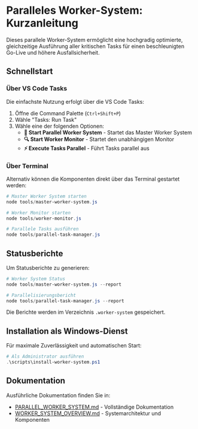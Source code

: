 # Paralleles Worker-System: Kurzanleitung

Dieses parallele Worker-System ermöglicht eine hochgradig optimierte, gleichzeitige Ausführung aller kritischen Tasks für einen beschleunigten Go-Live und höhere Ausfallsicherheit.

## Schnellstart

### Über VS Code Tasks

Die einfachste Nutzung erfolgt über die VS Code Tasks:

1. Öffne die Command Palette (`Ctrl+Shift+P`)
2. Wähle "Tasks: Run Task"
3. Wähle eine der folgenden Optionen:
   - **🚀 Start Parallel Worker System** - Startet das Master Worker System
   - **🔍 Start Worker Monitor** - Startet den unabhängigen Monitor
   - **⚡ Execute Tasks Parallel** - Führt Tasks parallel aus

### Über Terminal

Alternativ können die Komponenten direkt über das Terminal gestartet werden:

```powershell
# Master Worker System starten
node tools/master-worker-system.js

# Worker Monitor starten
node tools/worker-monitor.js

# Parallele Tasks ausführen
node tools/parallel-task-manager.js
```

## Statusberichte

Um Statusberichte zu generieren:

```powershell
# Worker System Status
node tools/master-worker-system.js --report

# Parallelisierungsbericht
node tools/parallel-task-manager.js --report
```

Die Berichte werden im Verzeichnis `.worker-system` gespeichert.

## Installation als Windows-Dienst

Für maximale Zuverlässigkeit und automatischen Start:

```powershell
# Als Administrator ausführen
.\scripts\install-worker-system.ps1
```

## Dokumentation

Ausführliche Dokumentation finden Sie in:

- [PARALLEL_WORKER_SYSTEM.md](./PARALLEL_WORKER_SYSTEM.md) - Vollständige Dokumentation
- [WORKER_SYSTEM_OVERVIEW.md](./WORKER_SYSTEM_OVERVIEW.md) - Systemarchitektur und Komponenten
